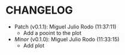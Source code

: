 # CHANGELOG

- Patch (v0.1.1): Miguel Julio Rodo (11:37:11)
  - Add a pooint to the plot
- *Minor* (v0.1.0): Miguel Julio Rodo (11:33:15)
  - Add plot

